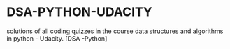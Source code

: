 # DSA-PYTHON-UDACITY
solutions of all coding quizzes in the course data structures and algorithms in python - Udacity. [DSA -Python]

